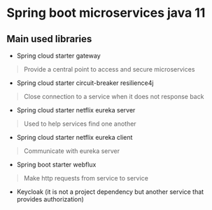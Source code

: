 # Spring boot microservices java 11

## Main used libraries

- Spring cloud starter gateway

> Provide a central point to access and secure microservices

- Spring cloud starter circuit-breaker resilience4j

> Close connection to a service when it does not response back

- Spring cloud starter netflix eureka server

> Used to help services find one another

- Spring cloud starter netflix eureka client

> Communicate with eureka server

- Spring boot starter webflux

> Make http requests from service to service

- Keycloak (it is not a project dependency but another service that provides authorization)